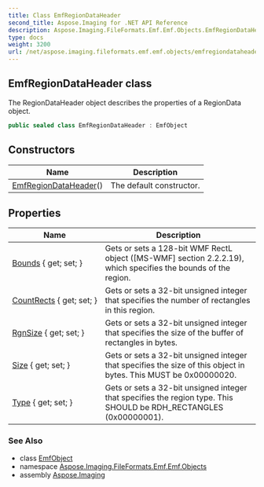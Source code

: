 ```yaml
---
title: Class EmfRegionDataHeader
second_title: Aspose.Imaging for .NET API Reference
description: Aspose.Imaging.FileFormats.Emf.Emf.Objects.EmfRegionDataHeader class. The RegionDataHeader object describes the properties of a RegionData object
type: docs
weight: 3200
url: /net/aspose.imaging.fileformats.emf.emf.objects/emfregiondataheader/
---
```

## EmfRegionDataHeader class

The RegionDataHeader object describes the properties of a RegionData object.

```csharp
public sealed class EmfRegionDataHeader : EmfObject
```

## Constructors

| Name | Description |
| --- | --- |
| [EmfRegionDataHeader](emfregiondataheader/)() | The default constructor. |

## Properties

| Name | Description |
| --- | --- |
| [Bounds](../../aspose.imaging.fileformats.emf.emf.objects/emfregiondataheader/bounds/) { get; set; } | Gets or sets a 128-bit WMF RectL object ([MS-WMF] section 2.2.2.19), which specifies the bounds of the region. |
| [CountRects](../../aspose.imaging.fileformats.emf.emf.objects/emfregiondataheader/countrects/) { get; set; } | Gets or sets a 32-bit unsigned integer that specifies the number of rectangles in this region. |
| [RgnSize](../../aspose.imaging.fileformats.emf.emf.objects/emfregiondataheader/rgnsize/) { get; set; } | Gets or sets a 32-bit unsigned integer that specifies the size of the buffer of rectangles in bytes. |
| [Size](../../aspose.imaging.fileformats.emf.emf.objects/emfregiondataheader/size/) { get; set; } | Gets or sets a 32-bit unsigned integer that specifies the size of this object in bytes. This MUST be 0x00000020. |
| [Type](../../aspose.imaging.fileformats.emf.emf.objects/emfregiondataheader/type/) { get; set; } | Gets or sets a 32-bit unsigned integer that specifies the region type. This SHOULD be RDH_RECTANGLES (0x00000001). |

### See Also

* class [EmfObject](../emfobject/)
* namespace [Aspose.Imaging.FileFormats.Emf.Emf.Objects](../../aspose.imaging.fileformats.emf.emf.objects/)
* assembly [Aspose.Imaging](../../)


